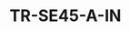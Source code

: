 ---
title: "TR-SE45-A-IN"
description: "PTZ Dome Pendant Mount (500mm)"
image: "/images/acessories/t6.png"
images:
  - url: "/images/acessories/t6.png"
    caption: "Front view"
features:
  - Indoor or outdoor use
  - PTZ dome pendant installation
  - Aluminum alloy construction
  - Easy installation
  - Durable and corrosion resistant
  - Suitable for a wide temperature range
specifications:
  Application: Indoor or outdoor, PTZ dome pendant installation
  Dimensions: Φ59mmx526mm(Φ2.3”x20.7”)
  Weight: 0.93kg(2.1lb)
  Material: Aluminum alloy
---